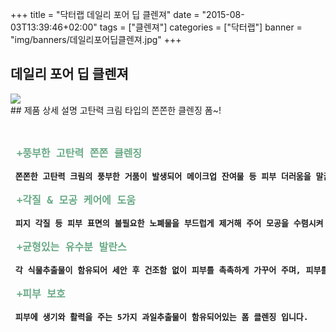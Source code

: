 +++
title = "닥터랩 데일리 포어 딥 클렌져"
date = "2015-08-03T13:39:46+02:00"
tags = ["클렌져"]
categories = ["닥터랩"]
banner = "img/banners/데일리포어딥클렌져.jpg"
+++

## 데일리 포어 딥 클렌져
<img src="/img/banners/데일리포어딥클렌져.jpg" style="max-width: 100%; height: auto;">
<br>
## 제품 상세 설명
고탄력 크림 타입의 쫀쫀한 클렌징 폼~!
<pre>  
<strong>
<font size =4 color = #6aab87> +풍부한 고탄력 쫀쫀 클렌징 </font><br>
<font size = 3 > 쫀쫀한 고탄력 크림의 풍부한 거품이 발생되어 메이크업 잔여물 등 피부 더러움을 말끔하게 지원주는 클렌징 폼입니다.</font><br>
<font size = 4 color = #6aab87> +각질 & 모공 케어에 도움 </font><br>
<font size = 3 > 피지 각질 등 피부 표면의 불필요한 노폐물을 부드럽게 제거해 주어 모공을 수렴시켜 매끄러운 피부로 관리해 줍니다.</font><br>
<font size = 4 color = #6aab87> +균형있는 유수분 발란스 </font><br>
<font size = 3 > 각 식물추출물이 함유되어 세안 후 건조함 없이 피부를 촉촉하게 가꾸어 주며, 피부를 맑고 탄력있게 케어 해줍니다.</font><br>
<font size = 4 color = #6aab87> +피부 보호 </font><br>
<font size = 3 > 피부에 생기와 활력을 주는 5가지 과일추출물이 함유되어있는 폼 클렌징 입니다.</font>
</strong>
